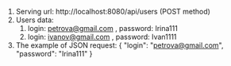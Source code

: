 1. Serving url: http://localhost:8080/api/users  (POST method)
2. Users data:
   1) login: petrova@gmail.com , password:  Irina111
   2) login: ivanov@gmail.com , password:  Ivan1111
3. The example of JSON request:
   {
   "login": "petrova@gmail.com",
   "password": "Irina111"
   }



